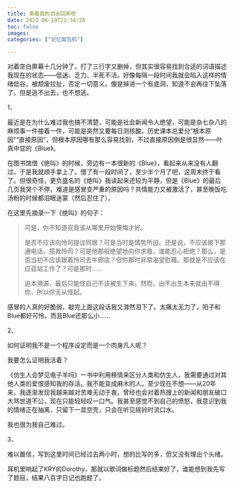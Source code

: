 ```yaml
---
title: 乘着我的泪水回来吧
date: 2022-06-19T21:34:24
toc: false
images: 
categories: ["记忆面包机"]

---
```

对着空白屏幕十几分钟了，打了三行字又删掉，但其实很容易找到合适的词语描述我现在的状态——低迷、乏力、半死不活。好像每隔一段时间我就会陷入这样的情绪低谷，被颓废拉扯，否定一切意义。像是掉进一个有底洞，知道不会再往下坠落了，但是逃不出去，也不想逃。

1、

最近是在为什么难过我也搞不清楚，可能是社会新闻令人绝望，可能是杂七杂八的麻烦事一件接着一件，可能是突然又要每日测核酸。历史课本总爱分“根本原因”“直接原因”，但根本原因哪有那么容易找到，不过直接原因倒是很显然——叶真中显的《Blue》。

在图书馆借《绝叫》的时候，旁边有一本很新的《Blue》，看起来从来没有人翻过，于是我就顺手拿上了。借了有一段时间了，至少半个月了吧，这周末终于看了。但很奇怪，更负盛名的《绝叫》我读起来还较为平静，但是《Blue》的最后几页我哭个不停，难道是感冒变严重的原因吗？共情能力又被激活了，甚至晚饭吃汤粉的时候都泪眼迷蒙（然后忍住了）。

在这里先摘录一下《绝叫》的句子：

> 可是，你不知道究竟该从哪里开始懊悔才好。
>
> 是否不应该向怜司提议同居？可是当时是情势所迫。还是说，不应该接下那通电话，搭救怜司？可是他那般绝望地向你求救，谁能忍心拒绝？那么，是否当初不应该跟着怜司去牛郎店？但你那时非常渴望慰藉。那就是不应该在应召站工作了？可是那时……
>
> 追本溯源，最后只能怪自己不该被生下来。然而，出不出生本来就由不得你，所以你无从怪起。

感冒的人真的好脆弱，敲完上面这段话我又潸然泪下了。太痛太无力了，阳子和Blue都好可怜，而且Blue还那么小……

2、

如何证明我不是一个程序设定而是一个肉身凡人呢？

我要怎么证明我活着？

《仿生人会梦见电子羊吗》一书中利用移情来区分人类和仿生人，我需要通过对其他人类的爱恨感知我的存活。我不能变成麻木的人，至少现在不想——从20年来，我逐渐发现我越来越对苦难无动于衷。曾经也会对着热搜上的新闻和朋友破口大骂世道不公，现在只能轻轻叹一口气。我甚至感觉不到自己的愤怒，我意识到我的情绪正在抽离，只留下一具空壳，只会在听见摇铃时流口水。

我也很为我自己难过。

3、

难以置信，写到这里时间已经过去两小时，想的比写的多，但又没有理出个头绪。

耳机里响起了KRY的Dorothy，那就以歌词做标题然后结束好了，谁能想到我先写了题目，结果八百字日记也跑题了。
